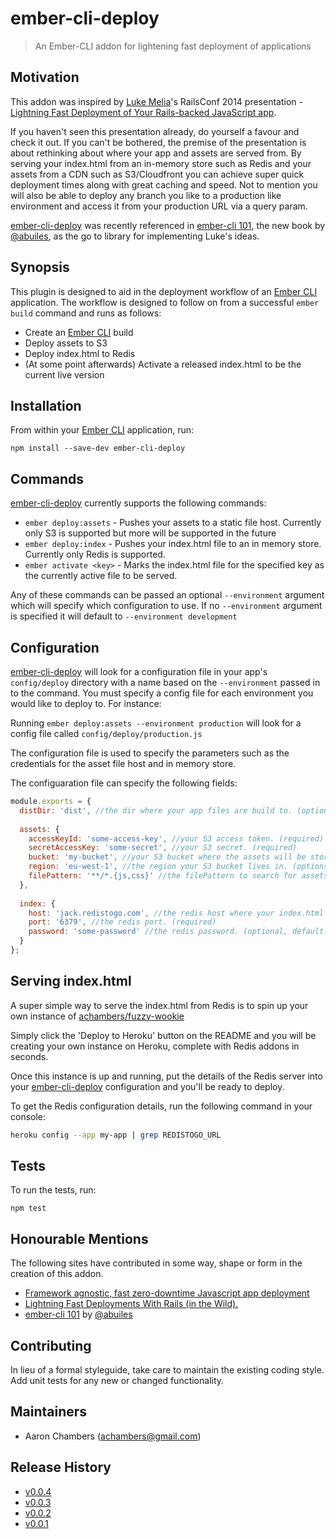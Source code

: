 # ember-cli-deploy

> An Ember-CLI addon for lightening fast deployment of applications

## Motivation

This addon was inspired by [Luke Melia][1]'s RailsConf 2014 presentation - [Lightning Fast Deployment of Your Rails-backed JavaScript app][2].

If you haven't seen this presentation already, do yourself a favour and check it out.  If you can't be bothered, the premise of the presentation is about rethinking about where your app and assets are served from.  By serving your index.html from an in-memory store such as Redis and your assets from a CDN such as S3/Cloudfront you can achieve super quick deployment times along with great caching and speed.  Not to mention you will also be able to deploy any branch you like to a production like environment and access it from your production URL via a query param.

[ember-cli-deploy][9] was recently referenced in [ember-cli 101][10], the new book by [@abuiles][11], as the go to library for implementing Luke's ideas.

## Synopsis

This plugin is designed to aid in the deployment workflow of an [Ember CLI][5] application. The workflow is designed to follow on from a successful `ember build` command and runs as follows:

- Create an [Ember CLI][5] build
- Deploy assets to S3
- Deploy index.html to Redis
- (At some point afterwards) Activate a released index.html to be the current live version

## Installation

From within your [Ember CLI][5] application, run:

```shell
npm install --save-dev ember-cli-deploy
```

## Commands

[ember-cli-deploy][9] currently supports the following commands:

- `ember deploy:assets` - Pushes your assets to a static file host.  Currently only S3 is supported but more will be supported in the future
- `ember deploy:index` - Pushes your index.html file to an in memory store.  Currently only Redis is supported.
- `ember activate <key>` - Marks the index.html file for the specified key as the currently active file to be served.

Any of these commands can be passed an optional `--environment` argument which will specify which configuration to use.  If no `--environment` argument is specified it will default to `--environment development`

## Configuration

[ember-cli-deploy][9] will look for a configuration file in your app's `config/deploy` directory with a name based on the `--environment` passed in to the command.  You must specify a config file for each environment you would like to deploy to.  For instance:

Running `ember deploy:assets --environment production` will look for a config file called `config/deploy/production.js`

The configuration file is used to specify the parameters such as the credentials for the asset file host and in memory store.

The configuaration file can specify the following fields:

```javascript
module.exports = {
  distDir: 'dist', //the dir where your app files are build to. (optional, default: 'dist')
  
  assets: {
    accessKeyId: 'some-access-key', //your S3 access token. (required)
    secretAccessKey: 'some-secret', //your S3 secret. (required)
    bucket: 'my-bucket', //your S3 bucket where the assets will be stored. (required)
    region: 'eu-west-1', //the region your S3 bucket lives in. (options, default: 'us-east-1')
    filePattern: '**/*.{js,css}' //the filePattern to search for assets. (optional, default: '**.*{js,css,png,gif,jpg}')
  },
  
  index: {
    host: 'jack.redistogo.com', //the redis host where your index.html is stored. (required)
    port: '6379', //the redis port. (required)
    password: 'some-password' //the redis password. (optional, default: null)
  }
};
```

## Serving index.html

A super simple way to serve the index.html from Redis is to spin up your own instance of [achambers/fuzzy-wookie][12]

Simply click the 'Deploy to Heroku' button on the README and you will be creating your own instance on Heroku, complete with Redis addons in seconds.

Once this instance is up and running, put the details of the Redis server into your [ember-cli-deploy][9] configuration and you'll be ready to deploy.

To get the Redis configuration details, run the following command in your console:

```bash
heroku config --app my-app | grep REDISTOGO_URL
```

## Tests

To run the tests, run:

```shell
npm test
```

## Honourable Mentions

The following sites have contributed in some way, shape or form in the creation of this addon.

- [Framework agnostic, fast zero-downtime Javascript app deployment][3]
- [Lightning Fast Deployments With Rails (in the Wild).][4]
- [ember-cli 101][10] by [@abuiles][11]

## Contributing
In lieu of a formal styleguide, take care to maintain the existing coding style. Add unit tests for any new or changed functionality.

## Maintainers

- Aaron Chambers (achambers@gmail.com)

## Release History
- [v0.0.4][13]
- [v0.0.3][8]
- [v0.0.2][7]
- [v0.0.1][6]

[1]: http://www.lukemelia.com "Luke Melia"
[2]: http://www.confreaks.com/videos/3324-railsconf-lightning-fast-deployment-of-your-rails-backed-javascript-app "Lightning Fast Deployment of Your Rails-backed JavaScript app"
[3]: https://medium.com/@feifanw/framework-agnostic-fast-zero-downtime-javascript-app-deployment-df40cf105622 "Framework agnostic, fast zero-downtime Javascript app deployment"
[4]: http://blog.abuiles.com/blog/2014/07/08/lightning-fast-deployments-with-rails/ "Lightning Fast Deployments With Rails (in the Wild)."
[5]: http://ember-cli.com "Ember CLI"
[6]: https://github.com/achambers/ember-cli-deploy/releases/tag/v0.0.1 "Release v0.0.1"
[7]: https://github.com/achambers/ember-cli-deploy/releases/tag/v0.0.2 "Release v0.0.2"
[8]: https://github.com/achambers/ember-cli-deploy/releases/tag/v0.0.3 "Release v0.0.3"
[9]: https://github.com/achambers/ember-cli-deploy "ember-cli-deploy"
[10]: https://leanpub.com/ember-cli-101 "ember-cli 101"
[11]: https://github.com/abuiles "Adolfo Builes"
[12]: https://github.com/achambers/fuzzy-wookie "fuzzy-wookie - ember-cli-deploy server"
[13]: https://github.com/achambers/ember-cli-deploy/releases/tag/v0.0.4 "Release v0.0.4"
